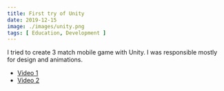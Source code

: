 ```yaml
---
title: First try of Unity
date: 2019-12-15
image: ./images/unity.png
tags: [ Education, Development ]
---
```


I tried to create 3 match mobile game with Unity. I was responsible mostly for design and animations.

- [Video 1](https://youtu.be/1_pOTKlYMFU)
- [Video 2](https://youtu.be/j4IQYlGgrfw)
